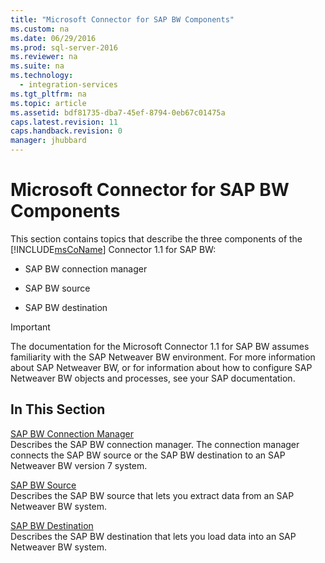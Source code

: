 ```yaml
---
title: "Microsoft Connector for SAP BW Components"
ms.custom: na
ms.date: 06/29/2016
ms.prod: sql-server-2016
ms.reviewer: na
ms.suite: na
ms.technology: 
  - integration-services
ms.tgt_pltfrm: na
ms.topic: article
ms.assetid: bdf81735-dba7-45ef-8794-0eb67c01475a
caps.latest.revision: 11
caps.handback.revision: 0
manager: jhubbard
---
```

# Microsoft Connector for SAP BW Components
This section contains topics that describe the three components of the [!INCLUDE[msCoName](../../Topics/TopicNameContainA/tokens/msCoName_md.md)] Connector 1.1 for SAP BW:  
  
-   SAP BW connection manager  
  
-   SAP BW source  
  
-   SAP BW destination  
  
> [!IMPORTANT]  
>  The documentation for the Microsoft Connector 1.1 for SAP BW assumes familiarity with the SAP Netweaver BW environment. For more information about SAP Netweaver BW, or for information about how to configure SAP Netweaver BW objects and processes, see your SAP documentation.  
  
## In This Section  
 [SAP BW Connection Manager](../../Topics/TopicNameNotContainA/SAP-BW-Connection-Manager.md)  
 Describes the SAP BW connection manager. The connection manager connects the SAP BW source or the SAP BW destination to an SAP Netweaver BW version 7 system.  
  
 [SAP BW Source](../../Topics/TopicNameNotContainA/SAP-BW-Source.md)  
 Describes the SAP BW source that lets you extract data from an SAP Netweaver BW system.  
  
 [SAP BW Destination](../../Topics/TopicNameNotContainA/SAP-BW-Destination.md)  
 Describes the SAP BW destination that lets you load data into an SAP Netweaver BW system.